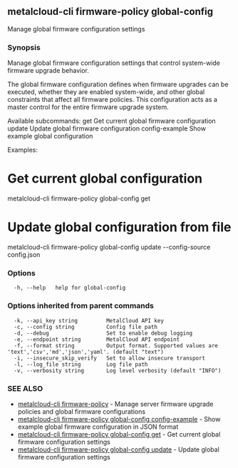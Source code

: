 ## metalcloud-cli firmware-policy global-config

Manage global firmware configuration settings

### Synopsis

Manage global firmware configuration settings that control system-wide firmware upgrade behavior.

The global firmware configuration defines when firmware upgrades can be executed,
whether they are enabled system-wide, and other global constraints that affect
all firmware policies. This configuration acts as a master control for the
entire firmware upgrade system.

Available subcommands:
  get                     Get current global firmware configuration
  update                  Update global firmware configuration
  config-example          Show example global configuration

Examples:
  # Get current global configuration
  metalcloud-cli firmware-policy global-config get
  
  # Update global configuration from file
  metalcloud-cli firmware-policy global-config update --config-source config.json

### Options

```
  -h, --help   help for global-config
```

### Options inherited from parent commands

```
  -k, --api_key string         MetalCloud API key
  -c, --config string          Config file path
  -d, --debug                  Set to enable debug logging
  -e, --endpoint string        MetalCloud API endpoint
  -f, --format string          Output format. Supported values are 'text','csv','md','json','yaml'. (default "text")
  -i, --insecure_skip_verify   Set to allow insecure transport
  -l, --log_file string        Log file path
  -v, --verbosity string       Log level verbosity (default "INFO")
```

### SEE ALSO

* [metalcloud-cli firmware-policy](metalcloud-cli_firmware-policy.md)	 - Manage server firmware upgrade policies and global firmware configurations
* [metalcloud-cli firmware-policy global-config config-example](metalcloud-cli_firmware-policy_global-config_config-example.md)	 - Show example global firmware configuration in JSON format
* [metalcloud-cli firmware-policy global-config get](metalcloud-cli_firmware-policy_global-config_get.md)	 - Get current global firmware configuration settings
* [metalcloud-cli firmware-policy global-config update](metalcloud-cli_firmware-policy_global-config_update.md)	 - Update global firmware configuration settings

